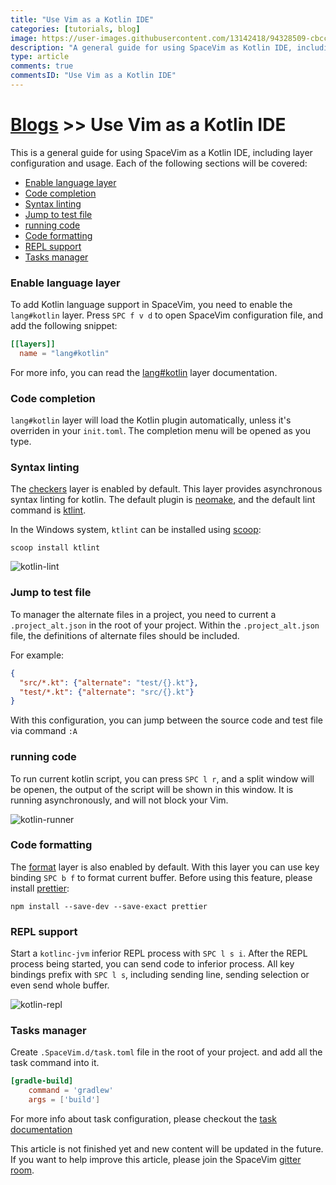 ```yaml
---
title: "Use Vim as a Kotlin IDE"
categories: [tutorials, blog]
image: https://user-images.githubusercontent.com/13142418/94328509-cbcc9f00-ffe5-11ea-8f0d-9ea7b5b81352.png
description: "A general guide for using SpaceVim as Kotlin IDE, including layer configuration, requiems installation and usage."
type: article
comments: true
commentsID: "Use Vim as a Kotlin IDE"
---
```


# [Blogs](../blog/) >> Use Vim as a Kotlin IDE

This is a general guide for using SpaceVim as a Kotlin IDE, including layer configuration and usage.
Each of the following sections will be covered:


<!-- vim-markdown-toc GFM -->

- [Enable language layer](#enable-language-layer)
- [Code completion](#code-completion)
- [Syntax linting](#syntax-linting)
- [Jump to test file](#jump-to-test-file)
- [running code](#running-code)
- [Code formatting](#code-formatting)
- [REPL support](#repl-support)
- [Tasks manager](#tasks-manager)

<!-- vim-markdown-toc -->

### Enable language layer

To add Kotlin language support in SpaceVim, you need to enable the `lang#kotlin` layer. Press `SPC f v d` to open
SpaceVim configuration file, and add the following snippet:

```toml
[[layers]]
  name = "lang#kotlin"
```

For more info, you can read the [lang#kotlin](../layers/lang/kotlin/) layer documentation.

### Code completion

`lang#kotlin` layer will load the Kotlin plugin automatically, unless it's overriden in your `init.toml`.
The completion menu will be opened as you type.

### Syntax linting

The [checkers](../checkers/) layer is enabled by default.
This layer provides asynchronous syntax linting for kotlin.
The default plugin is [neomake](https://github.com/neomake/neomake),
and the default lint command is [ktlint](https://github.com/pinterest/ktlint).

In the Windows system, `ktlint` can be installed using [scoop](https://github.com/lukesampson/scoop):

```
scoop install ktlint
```

![kotlin-lint](https://user-images.githubusercontent.com/13142418/94366839-3e846a00-010d-11eb-9e6c-200931646479.png)

### Jump to test file

To manager the alternate files in a project, you need to current a `.project_alt.json` in the root of your project.
Within the `.project_alt.json` file, the definitions of alternate files should be included.

For example:

```json
{
  "src/*.kt": {"alternate": "test/{}.kt"},
  "test/*.kt": {"alternate": "src/{}.kt"}
}
```

With this configuration, you can jump between the source code and test file via command `:A`

### running code

To run current kotlin script, you can press `SPC l r`, and a split window
will be openen, the output of the script will be shown in this window.
It is running asynchronously, and will not block your Vim.

![kotlin-runner](https://user-images.githubusercontent.com/13142418/94288524-14566f00-ff8a-11ea-8440-ee9ca8ba8843.png)

### Code formatting

The [format](../format/) layer is also enabled by default.
With this layer you can use key binding `SPC b f` to format current buffer.
Before using this feature, please install [prettier](https://prettier.io/):

```
npm install --save-dev --save-exact prettier
```

### REPL support

Start a `kotlinc-jvm` inferior REPL process with `SPC l s i`. After the REPL process being started, you can
send code to inferior process. All key bindings prefix with `SPC l s`, including sending line, sending selection or even
send whole buffer.

![kotlin-repl](https://user-images.githubusercontent.com/13142418/94289606-84192980-ff8b-11ea-84c8-1547741f377c.png)

### Tasks manager

Create `.SpaceVim.d/task.toml` file in the root of your project. and add all the task command into it.

```toml
[gradle-build]
    command = 'gradlew'
    args = ['build']
```

For more info about task configuration, please checkout the [task documentation](../documentation/#task)


This article is not finished yet and new content will be updated in the future.
If you want to help improve this article, please join the SpaceVim [gitter room](https://gitter.im/SpaceVim/SpaceVim).
